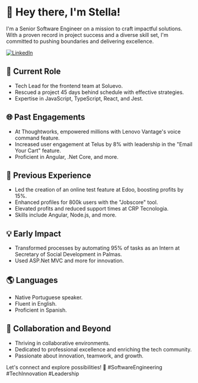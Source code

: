 # 👋 Hey there, I'm Stella!

I'm a Senior Software Engineer on a mission to craft impactful solutions. With a proven record in project success and a diverse skill set, I'm committed to pushing boundaries and delivering excellence.

[![LinkedIn](https://img.shields.io/badge/Connect%20with%20me%20on%20LinkedIn-0077B5?style=for-the-badge&logo=linkedin&logoColor=white)](https://www.linkedin.com/in/stella-martins-36708461/)

## 🚀 Current Role

- Tech Lead for the frontend team at Soluevo.
- Rescued a project 45 days behind schedule with effective strategies.
- Expertise in JavaScript, TypeScript, React, and Jest.

## 🌐 Past Engagements

- At Thoughtworks, empowered millions with Lenovo Vantage's voice command feature.
- Increased user engagement at Telus by 8% with leadership in the "Email Your Cart" feature.
- Proficient in Angular, .Net Core, and more.

## 🔧 Previous Experience

- Led the creation of an online test feature at Edoo, boosting profits by 15%.
- Enhanced profiles for 800k users with the "Jobscore" tool.
- Elevated profits and reduced support times at CRP Tecnologia.
- Skills include Angular, Node.js, and more.

## 💡 Early Impact

- Transformed processes by automating 95% of tasks as an Intern at Secretary of Social Development in Palmas.
- Used ASP.Net MVC and more for innovation.

## 🌎 Languages

- Native Portuguese speaker.
- Fluent in English.
- Proficient in Spanish.

## 🤝 Collaboration and Beyond

- Thriving in collaborative environments.
- Dedicated to professional excellence and enriching the tech community.
- Passionate about innovation, teamwork, and growth.

Let's connect and explore possibilities! 🌟 #SoftwareEngineering #TechInnovation #Leadership
